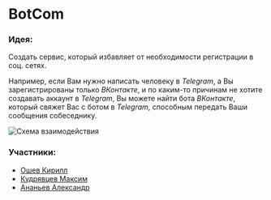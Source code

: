 # BotCom

### Идея: 
Создать сервис, который избавляет от необходимости регистрации в соц. сетях.

Например, если Вам нужно написать человеку в _Telegram_, а Вы зарегистрированы только _ВКонтакте_,
 и по каким-то причинам не хотите создавать аккаунт в _Telegram_, Вы можете найти бота _ВКонтакте_, 
 который свяжет Вас с ботом в _Telegram_, способным передать Ваши сообщения собеседнику.

![Схема взаимодействия](https://s8.hostingkartinok.com/uploads/images/2019/01/f0f8ffc8bf0b9a39872866f00011ff85.png)

### Участники: 
* [Ошев Кирилл](https://github.com/kirillheroes)
* [Кудрявцев Максим](https://github.com/Maxsior)
* [Ананьев Александр](https://github.com/RobinZone3)
